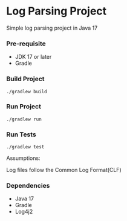 # Log Parsing Project 

Simple log parsing project in Java 17 

### Pre-requisite
* JDK 17 or later 
* Gradle

### Build Project
`./gradlew build`

### Run Project
`./gradlew run`

### Run Tests
`./gradlew test`

Assumptions:

Log files follow the Common Log Format(CLF)

### Dependencies
* Java 17 
* Gradle 
* Log4j2 